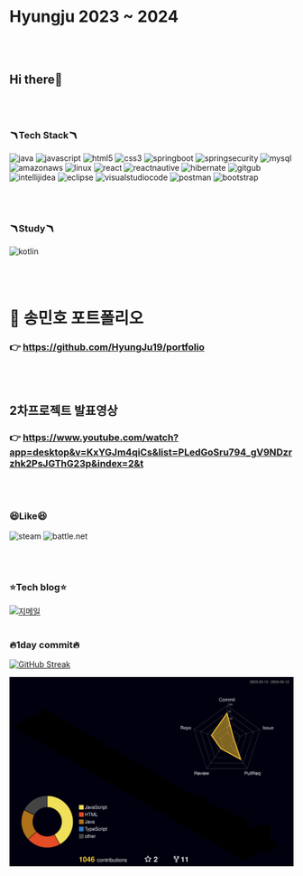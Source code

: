 





# **Hyungju 2023 ~ 2024**

<br>
<br>

## **Hi there👋**
<br>
<br>



### **🪃Tech Stack🪃** 

![java](https://img.shields.io/badge/Java-ED8B00?style=for-the-badge&logo=openjdk&logoColor=white
)
![javascript](https://img.shields.io/badge/JavaScript-F7DF1E?style=for-the-badge&logo=JavaScript&logoColor=white
)
![html5](https://img.shields.io/badge/HTML5-E34F26?style=for-the-badge&logo=html5&logoColor=white
)
![css3](https://img.shields.io/badge/CSS3-1572B6?style=for-the-badge&logo=css3&logoColor=white
)
![springboot](https://img.shields.io/badge/springboot-6DB33F?style=for-the-badge&logo=springboot&logoColor=white
)
![springsecurity](https://img.shields.io/badge/Spring_Security-6DB33F?style=for-the-badge&logo=Spring-Security&logoColor=white)
![mysql](https://img.shields.io/badge/MySQL-005C84?style=for-the-badge&logo=mysql&logoColor=white
)
![amazonaws](https://img.shields.io/badge/Amazon_AWS-232F3E?style=for-the-badge&logo=amazon-aws&logoColor=white
)
![linux](https://img.shields.io/badge/Linux-FCC624?style=for-the-badge&logo=linux&logoColor=black)
![react](https://img.shields.io/badge/React-20232A?style=for-the-badge&logo=react&logoColor=61DAFB
)
![reactnautive](https://img.shields.io/badge/React_Native-20232A?style=for-the-badge&logo=react&logoColor=61DAFB
)
![hibernate](https://img.shields.io/badge/Hibernate-59666C?style=for-the-badge&logo=Hibernate&logoColor=white
)
![gitgub](https://img.shields.io/badge/GitHub-100000?style=for-the-badge&logo=github&logoColor=white)
![intellijidea](https://img.shields.io/badge/IntelliJ_IDEA-000000.svg?style=for-the-badge&logo=intellij-idea&logoColor=white
)
![eclipse](https://img.shields.io/badge/Eclipse-2C2255?style=for-the-badge&logo=eclipse&logoColor=white
)
![visualstudiocode](https://img.shields.io/badge/Visual_Studio_Code-0078D4?style=for-the-badge&logo=visual%20studio%20code&logoColor=white
)
![postman](https://img.shields.io/badge/Postman-FF6C37?style=for-the-badge&logo=postman&logoColor=white)
![bootstrap](https://img.shields.io/badge/Bootstrap-563D7C?style=for-the-badge&logo=bootstrap&logoColor=white
)


   <br>



   <br>

### **🪃Study🪃**
![kotlin](https://img.shields.io/badge/Kotlin-7F52FF?style=for-the-badge&logo=kotlin&logoColor=white)

   <br>



   <br>


# 📜 송민호 포트폴리오
### 👉   https://github.com/HyungJu19/portfolio
<br>
 <br>

## 2차프로젝트 발표영상 ##
### 👉   https://www.youtube.com/watch?app=desktop&v=KxYGJm4qiCs&list=PLedGoSru794_gV9NDzrzhk2PsJGThG23p&index=2&t
<br>
 <br>

### **😆Like😆**

![steam](https://img.shields.io/badge/Steam-000000?style=for-the-badge&logo=steam&logoColor=white)
![battle.net](https://img.shields.io/badge/Battle.net-000?style=for-the-badge&logo=battle.net&logoColor=148EFF)

 <br>
 <br>

### **⭐Tech blog⭐**


<a href="mailto:hyungju911@gmail.com">
  <img src="https://img.shields.io/badge/Gmail-D14836?style=for-the-badge&logo=gmail&logoColor=white" alt="지메일">
</a>




<br>
<br>

### **🔥1day commit🔥**


[![GitHub Streak](https://github-readme-streak-stats.herokuapp.com/?user=hyungju19&theme=tokyonight)](https://git.io/streak-stats)





![](./profile-3d-contrib/profile-night-rainbow.svg)
